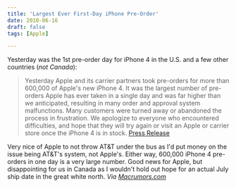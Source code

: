 ```yaml
---
title: 'Largest Ever First-Day iPhone Pre-Order'
date: 2010-06-16
draft: false
tags: [Apple]

---
```


Yesterday was the 1st pre-order day for iPhone 4 in the U.S. and a few other countries (_not Canada_):

> Yesterday Apple and its carrier partners took pre-orders for more than 600,000 of Apple's new iPhone 4. It was the largest number of pre-orders Apple has ever taken in a single day and was far higher than we anticipated, resulting in many order and approval system malfunctions. Many customers were turned away or abandoned the process in frustration. We apologize to everyone who encountered difficulties, and hope that they will try again or visit an Apple or carrier store once the iPhone 4 is in stock. [Press Release](http://finance.yahoo.com/news/Statement-by-Apple-on-iPhone-prnews-1232256781.html?x=0&.v=1)

Very nice of Apple to not throw AT&T under the bus as I'd put money on the issue being AT&T's system, not Apple's. Either way, 600,000 iPhone 4 pre-orders in one day is a very large number. Good news for Apple, but disappointing for us in Canada as I wouldn't hold out hope for an actual July ship date in the great white north. _Via [Macrumors.com](http://www.macrumors.com/2010/06/16/apple-claims-largest-ever-first-day-iphone-pre-orders-of-600000/)_